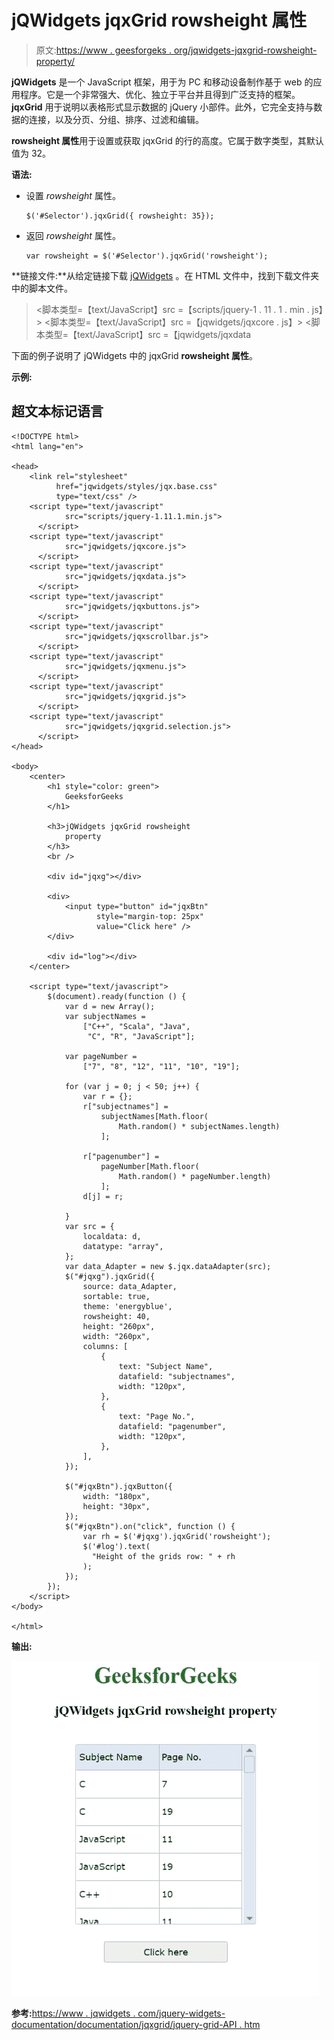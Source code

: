 # jQWidgets jqxGrid rowsheight 属性

> 原文:[https://www . geesforgeks . org/jqwidgets-jqxgrid-rowsheight-property/](https://www.geeksforgeeks.org/jqwidgets-jqxgrid-rowsheight-property/)

**jQWidgets** 是一个 JavaScript 框架，用于为 PC 和移动设备制作基于 web 的应用程序。它是一个非常强大、优化、独立于平台并且得到广泛支持的框架。 **jqxGrid** 用于说明以表格形式显示数据的 jQuery 小部件。此外，它完全支持与数据的连接，以及分页、分组、排序、过滤和编辑。

**rowsheight 属性**用于设置或获取 jqxGrid 的行的高度。它属于数字类型，其默认值为 32。

**语法:**

*   设置 *rowsheight* 属性。

    ```
    $('#Selector').jqxGrid({ rowsheight: 35});
    ```

*   返回 *rowsheight* 属性。

    ```
    var rowsheight = $('#Selector').jqxGrid('rowsheight');
    ```

**链接文件:**从给定链接下载 [jQWidgets](https://www.jqwidgets.com/download/) 。在 HTML 文件中，找到下载文件夹中的脚本文件。

> <link rel="”stylesheet”" href="”jqwidgets/styles/jqx.base.css”" type="”text/css”">
> <脚本类型=【text/JavaScript】src =【scripts/jquery-1 . 11 . 1 . min . js】></脚本>
> <脚本类型=【text/JavaScript】src =【jqwidgets/jqxcore . js】></脚本>
> <脚本类型=【text/JavaScript】src =【jqwidgets/jqxdata

下面的例子说明了 jQWidgets 中的 jqxGrid **rowsheight 属性**。

**示例:**

## 超文本标记语言

```
<!DOCTYPE html>
<html lang="en">

<head>
    <link rel="stylesheet" 
          href="jqwidgets/styles/jqx.base.css" 
          type="text/css" />
    <script type="text/javascript" 
            src="scripts/jquery-1.11.1.min.js">
      </script>
    <script type="text/javascript" 
            src="jqwidgets/jqxcore.js">
      </script>
    <script type="text/javascript" 
            src="jqwidgets/jqxdata.js">
      </script>
    <script type="text/javascript" 
            src="jqwidgets/jqxbuttons.js">
      </script>
    <script type="text/javascript" 
            src="jqwidgets/jqxscrollbar.js">
      </script>
    <script type="text/javascript" 
            src="jqwidgets/jqxmenu.js">
      </script>
    <script type="text/javascript" 
            src="jqwidgets/jqxgrid.js">
      </script>
    <script type="text/javascript" 
            src="jqwidgets/jqxgrid.selection.js">
      </script>
</head>

<body>
    <center>
        <h1 style="color: green">
            GeeksforGeeks
        </h1>

        <h3>jQWidgets jqxGrid rowsheight
            property
        </h3>
        <br />

        <div id="jqxg"></div>

        <div>
            <input type="button" id="jqxBtn" 
                   style="margin-top: 25px"
                   value="Click here" />
        </div>

        <div id="log"></div>
    </center>

    <script type="text/javascript">
        $(document).ready(function () {
            var d = new Array();
            var subjectNames =
                ["C++", "Scala", "Java", 
                 "C", "R", "JavaScript"];

            var pageNumber =
                ["7", "8", "12", "11", "10", "19"];

            for (var j = 0; j < 50; j++) {
                var r = {};
                r["subjectnames"] =
                    subjectNames[Math.floor(
                        Math.random() * subjectNames.length)
                    ];

                r["pagenumber"] =
                    pageNumber[Math.floor(
                        Math.random() * pageNumber.length)
                    ];
                d[j] = r;

            }
            var src = {
                localdata: d,
                datatype: "array",
            };
            var data_Adapter = new $.jqx.dataAdapter(src);
            $("#jqxg").jqxGrid({
                source: data_Adapter,
                sortable: true,
                theme: 'energyblue',
                rowsheight: 40,
                height: "260px",
                width: "260px",
                columns: [
                    {
                        text: "Subject Name",
                        datafield: "subjectnames",
                        width: "120px",
                    },
                    {
                        text: "Page No.",
                        datafield: "pagenumber",
                        width: "120px",
                    },
                ],
            });

            $("#jqxBtn").jqxButton({
                width: "180px",
                height: "30px",
            });
            $("#jqxBtn").on("click", function () {
                var rh = $('#jqxg').jqxGrid('rowsheight');
                $('#log').text(
                  "Height of the grids row: " + rh
                );
            });
        });
    </script>
</body>

</html>
```

**输出:**

![](img/afe9295a7c5277ec8791310f50a65231.png)

**参考:**[https://www . jqwidgets . com/jquery-widgets-documentation/documentation/jqxgrid/jquery-grid-API . htm](https://www.jqwidgets.com/jquery-widgets-documentation/documentation/jqxgrid/jquery-grid-api.htm)